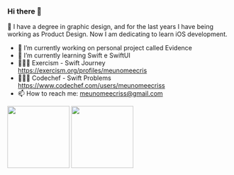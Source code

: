 ### Hi there 👋

🤠 I have a degree in graphic design, and for the last years I have being working as Product Design. Now I am dedicating to learn iOS  development.

- 🔭 I’m currently working on personal project called Evidence
- 🌱 I’m currently learning Swift e SwiftUI
- 👩🏻‍💻 Exercism - Swift Journey https://exercism.org/profiles/meunomeecris
- 👩🏻‍💻 Codechef - Swift Problems https://www.codechef.com/users/meunomeecriss
- 📫 How to reach me: meunomeecriss@gmail.com
<!--- 👯 I’m looking to collaborate on ...
- 🤔 I’m looking for help with ...
- 💬 Ask me about ... 
- 😄 Pronouns: ... -->




<div>
  <img height="140px" src="https://github-readme-stats.vercel.app/api?username=meunomeecris"/>
  <img height="140px" src="https://github-readme-stats.vercel.app/api/top-langs/?username=meunomeecris"/>
</div> 
